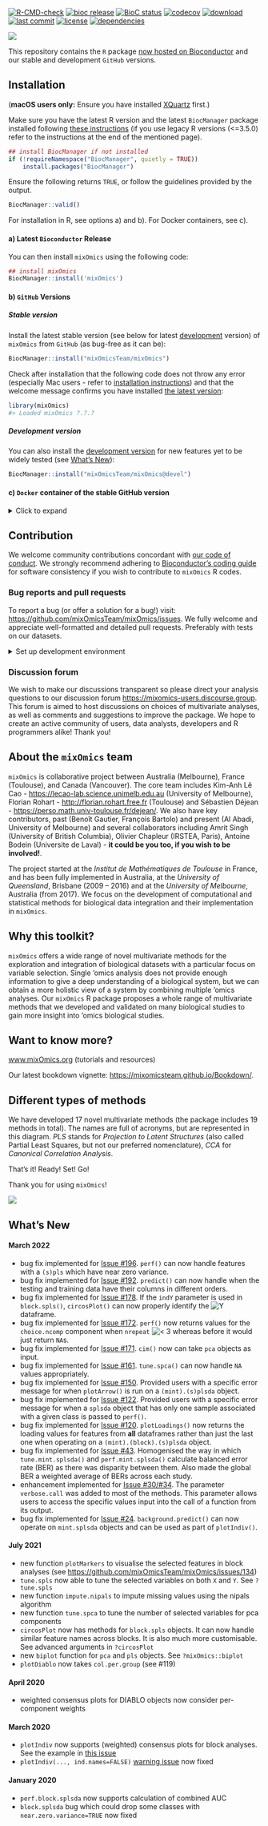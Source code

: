 
<!-- PLEASE DO NOT EDIT ./README.md BY HAND, EDIT ./inst/README.Rmd AND RENDER TO CREATE ./README.md -->

[![R-CMD-check](https://github.com/mixOmicsteam/mixOmics/workflows/R-CMD-check/badge.svg?query=event%3Apull_request)](https://github.com/mixOmicsteam/mixOmics/actions)
[![bioc release](https://img.shields.io/badge/bioc%20release-6.20.0-green.svg)](https://www.bioconductor.org/packages/mixOmics)
[![BioC status](http://www.bioconductor.org/shields/build/release/bioc/mixOmics.svg)](https://bioconductor.org/checkResults/release/bioc-LATEST/mixOmics)
[![codecov](https://codecov.io/github/mixOmicsTeam/mixOmics/graph/badge.svg?token=PzhCBOuU8o)](https://codecov.io/github/mixOmicsTeam/mixOmics)
[![download](http://www.bioconductor.org/shields/downloads/release/mixOmics.svg)](https://bioconductor.org/packages/stats/bioc/mixOmics)
[![last commit](https://img.shields.io/github/last-commit/mixOmicsTeam/mixOmics.svg)](https://github.com/mixOmicsTeam/mixOmics/commits/master)
[![license](https://img.shields.io/badge/license-GPL%20(%3E=%202)-lightgrey.svg)](https://choosealicense.com/)
[![dependencies](http://bioconductor.org/shields/dependencies/release/mixOmics.svg)](http://bioconductor.org/packages/release/bioc/html/mixOmics.html#since)

![](http://mixomics.org/wp-content/uploads/2019/07/MixOmics-Logo-1.png)

This repository contains the `R` package [now hosted on
Bioconductor](http://bioconductor.org/packages/release/bioc/html/mixOmics.html)
and our stable and development `GitHub` versions.

## Installation

(**macOS users only:** Ensure you have installed
[XQuartz](https://www.xquartz.org/) first.)

Make sure you have the latest R version and the latest `BiocManager`
package installed following [these
instructions](https://www.bioconductor.org/install/) (if you use legacy
R versions (\<=3.5.0) refer to the instructions at the end of the
mentioned page).

``` r
## install BiocManager if not installed
if (!requireNamespace("BiocManager", quietly = TRUE))
    install.packages("BiocManager")
```

Ensure the following returns `TRUE`, or follow the guidelines provided
by the output.

``` r
BiocManager::valid()
```

For installation in R, see options a) and b). For Docker containers, see
c).

#### a) Latest `Bioconductor` Release

You can then install `mixOmics` using the following code:

``` r
## install mixOmics
BiocManager::install('mixOmics')
```

#### b) `GitHub` Versions

##### Stable version

Install the latest stable version (see below for latest
[development](https://github.com/ajabadi/mixOmics#development-version)
version) of `mixOmics` from `GitHub` (as bug-free as it can be):

``` r
BiocManager::install("mixOmicsTeam/mixOmics") 
```

Check after installation that the following code does not throw any
error (especially Mac users - refer to [installation
instructions](#installation)) and that the welcome message confirms you
have installed [the latest
version](https://github.com/mixOmicsTeam/mixOmics/blob/master/DESCRIPTION#L4):

``` r
library(mixOmics) 
#> Loaded mixOmics ?.?.?
```

##### Development version

You can also install the [development
version](https://github.com/mixOmicsTeam/mixOmics/blob/devel/DESCRIPTION#L4)
for new features yet to be widely tested (see [What’s
New](/https://github.com/ajabadi/mixOmics#whats-new)):

``` r
BiocManager::install("mixOmicsTeam/mixOmics@devel")
```

#### c) `Docker` container of the stable GitHub version

<details>
<summary>
Click to expand
</summary>

**Note: this requires root privileges**

1)  Install Docker following instructions at
    <https://docs.docker.com/docker-for-mac/install/>

**if your OS is not compatible with the latest version** download an
older version of Docker from the following link:

-   MacOS: <https://docs.docker.com/docker-for-mac/release-notes/>
-   Windows: <https://docs.docker.com/docker-for-windows/release-notes/>

Then open your system’s command line interface (e.g. Terminal for MacOS
and Command Promot for Windows) for the following steps.

**MacOS users only:** you will need to launch Docker Desktop to activate
your root privileges before running any docker commands from the command
line.

2)  Pull mixOmics container

``` bash
docker pull mixomicsteam/mixomics
```

3)  Ensure it is installed

The following command lists the running images:

``` bash
docker images
```

This lists the installed images. The output should be something similar
to the following:

    $ docker images 
      > REPOSITORY                       TAG       IMAGE ID       CREATED         SIZE
      > mixomicsteam/mixomics            latest    e755393ac247   2 weeks ago     4.38GB

4)  Active the container

Running the following command activates the container. You must change
`your_password` to a custom password of your own. You can also customise
ports (8787:8787) if desired/necessary. see
<https://docs.docker.com/config/containers/container-networking/> for
details.

``` bash
docker run -e PASSWORD=your_password --rm -p 8787:8787 mixomicsteam/mixomics
```

5)  Run

In your web browser, go to `http://localhost:8787/` (change port if
necessary) and login with the following credentials:

*username*: rstudio  
*password*: (your_password set in step 4)

6)  Inspect/stop

The following command lists the running containers:

``` bash
sudo docker ps
```

The output should be something similar to the following:

``` bash
$ sudo docker ps
  > CONTAINER ID   IMAGE                   COMMAND   CREATED         STATUS         PORTS                    NAMES
  > f14b0bc28326   mixomicsteam/mixomics   "/init"   7 minutes ago   Up 7 minutes   0.0.0.0:8787->8787/tcp   compassionate_mestorf
```

The listed image ID can then be used to stop the container (here
`f14b0bc28326`)

``` bash
docker stop f14b0bc28326
```

</details>

## Contribution

We welcome community contributions concordant with [our code of
conduct](https://github.com/mixOmicsTeam/mixOmics/blob/master/CODE_OF_CONDUCT.md).
We strongly recommend adhering to [Bioconductor’s coding
guide](https://bioconductor.org/developers/how-to/coding-style/) for
software consistency if you wish to contribute to `mixOmics` R codes.

### Bug reports and pull requests

To report a bug (or offer a solution for a bug!) visit:
<https://github.com/mixOmicsTeam/mixOmics/issues>. We fully welcome and
appreciate well-formatted and detailed pull requests. Preferably with
tests on our datasets.

<details>
<summary>
Set up development environment
</summary>

-   Install the latest version of R
-   Install RStudio
-   Clone this repo, checkout master branch, pull origin and then run:

``` r
install.packages("renv", Ncpus=4)
install.packages("devtools", Ncpus=4)

# restore the renv environment
renv::restore()

# or to initialise renv
# renv::init(bioconductor = TRUE)

# update the renv environment if needed
# renv::snapshot()

# test installation
devtools::install()
devtools::test()

# complete package check (takes a while)
devtools::check()
```

</details>

### Discussion forum

We wish to make our discussions transparent so please direct your
analysis questions to our discussion forum
<https://mixomics-users.discourse.group>. This forum is aimed to host
discussions on choices of multivariate analyses, as well as comments and
suggestions to improve the package. We hope to create an active
community of users, data analysts, developers and R programmers alike!
Thank you!

## About the `mixOmics` team

`mixOmics` is collaborative project between Australia (Melbourne),
France (Toulouse), and Canada (Vancouver). The core team includes
Kim-Anh Lê Cao - <https://lecao-lab.science.unimelb.edu.au> (University
of Melbourne), Florian Rohart - <http://florian.rohart.free.fr>
(Toulouse) and Sébastien Déjean -
<https://perso.math.univ-toulouse.fr/dejean/>. We also have key
contributors, past (Benoît Gautier, François Bartolo) and present (Al
Abadi, University of Melbourne) and several collaborators including
Amrit Singh (University of British Columbia), Olivier Chapleur (IRSTEA,
Paris), Antoine Bodein (Universite de Laval) - **it could be you too, if
you wish to be involved!**.

The project started at the *Institut de Mathématiques de Toulouse* in
France, and has been fully implemented in Australia, at the *University
of Queensland*, Brisbane (2009 – 2016) and at the *University of
Melbourne*, Australia (from 2017). We focus on the development of
computational and statistical methods for biological data integration
and their implementation in `mixOmics`.

## Why this toolkit?

`mixOmics` offers a wide range of novel multivariate methods for the
exploration and integration of biological datasets with a particular
focus on variable selection. Single ’omics analysis does not provide
enough information to give a deep understanding of a biological system,
but we can obtain a more holistic view of a system by combining multiple
’omics analyses. Our `mixOmics` R package proposes a whole range of
multivariate methods that we developed and validated on many biological
studies to gain more insight into ’omics biological studies.

## Want to know more?

www.mixOmics.org (tutorials and resources)

Our latest bookdown vignette:
<https://mixomicsteam.github.io/Bookdown/>.

## Different types of methods

We have developed 17 novel multivariate methods (the package includes 19
methods in total). The names are full of acronyms, but are represented
in this diagram. *PLS* stands for *Projection to Latent Structures*
(also called Partial Least Squares, but not our preferred nomenclature),
*CCA* for *Canonical Correlation Analysis*.

That’s it! Ready! Set! Go!

Thank you for using `mixOmics`!

![](http://mixomics.org/wp-content/uploads/2012/04/framework-mixOmics-June2016.jpg)

## What’s New

#### March 2022

-   bug fix implemented for [Issue
    \#196](https://github.com/mixOmicsTeam/mixOmics/issues/196).
    `perf()` can now handle features with a `(s)pls` which have near
    zero variance.
-   bug fix implemented for [Issue
    \#192](https://github.com/mixOmicsTeam/mixOmics/issues/192).
    `predict()` can now handle when the testing and training data have
    their columns in different orders.
-   bug fix implemented for [Issue
    \#178](https://github.com/mixOmicsTeam/mixOmics/issues/178). If the
    `indY` parameter is used in `block.spls()`, `circosPlot()` can now
    properly identify the
    ![Y](https://latex.codecogs.com/png.image?%5Cdpi%7B110%7D&space;%5Cbg_white&space;Y "Y")
    dataframe.
-   bug fix implemented for [Issue
    \#172](https://github.com/mixOmicsTeam/mixOmics/issues/172).
    `perf()` now returns values for the `choice.ncomp` component when
    `nrepeat`
    ![\< 3](https://latex.codecogs.com/png.image?%5Cdpi%7B110%7D&space;%5Cbg_white&space;%3C%203 "< 3")
    whereas before it would just return `NA`s.
-   bug fix implemented for [Issue
    \#171](https://github.com/mixOmicsTeam/mixOmics/issues/171). `cim()`
    now can take `pca` objects as input.
-   bug fix implemented for [Issue
    \#161](https://github.com/mixOmicsTeam/mixOmics/issues/161).
    `tune.spca()` can now handle `NA` values appropriately.
-   bug fix implemented for [Issue
    \#150](https://github.com/mixOmicsTeam/mixOmics/issues/150).
    Provided users with a specific error message for when `plotArrow()`
    is run on a `(mint).(s)plsda` object.
-   bug fix implemented for [Issue
    \#122](https://github.com/mixOmicsTeam/mixOmics/issues/122).
    Provided users with a specific error message for when a `splsda`
    object that has only one sample associated with a given class is
    passed to `perf()`.
-   bug fix implemented for [Issue
    \#120](https://github.com/mixOmicsTeam/mixOmics/issues/120).
    `plotLoadings()` now returns the loading values for features from
    **all** dataframes rather than just the last one when operating on a
    `(mint).(block).(s)plsda` object.
-   bug fix implemented for [Issue
    \#43](https://github.com/mixOmicsTeam/mixOmics/issues/43).
    Homogenised the way in which `tune.mint.splsda()` and
    `perf.mint.splsda()` calculate balanced error rate (BER) as there
    was disparity between them. Also made the global BER a weighted
    average of BERs across each study.
-   enhancement implemented for [Issue
    \#30/#34](https://github.com/mixOmicsTeam/mixOmics/issues/34). The
    parameter `verbose.call` was added to most of the methods. This
    parameter allows users to access the specific values input into the
    call of a function from its output.
-   bug fix implemented for [Issue
    \#24](https://github.com/mixOmicsTeam/mixOmics/issues/24).
    `background.predict()` can now operate on `mint.splsda` objects and
    can be used as part of `plotIndiv()`.

#### July 2021

-   new function `plotMarkers` to visualise the selected features in
    block analyses (see
    <https://github.com/mixOmicsTeam/mixOmics/issues/134>)
-   `tune.spls` now able to tune the selected variables on both `X` and
    `Y`. See `?tune.spls`
-   new function `impute.nipals` to impute missing values using the
    nipals algorithm
-   new function `tune.spca` to tune the number of selected variables
    for pca components
-   `circosPlot` now has methods for `block.spls` objects. It can now
    handle similar feature names across blocks. It is also much more
    customisable. See advanced arguments in `?circosPlot`
-   new `biplot` function for `pca` and `pls` objects. See
    `?mixOmics::biplot`
-   `plotDiablo` now takes `col.per.group` (see \#119)

#### April 2020

-   weighted consensus plots for DIABLO objects now consider
    per-component weights

#### March 2020

-   `plotIndiv` now supports (weighted) consensus plots for block
    analyses. See the example in [this
    issue](https://github.com/mixOmicsTeam/mixOmics/issues/57)
-   `plotIndiv(..., ind.names=FALSE)` [warning
    issue](https://github.com/mixOmicsTeam/mixOmics/issues/59) now fixed

#### January 2020

-   `perf.block.splsda` now supports calculation of combined AUC
-   `block.splsda` bug which could drop some classes with
    `near.zero.variance=TRUE` now fixed
